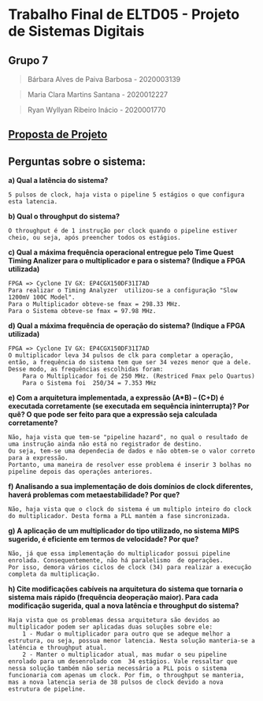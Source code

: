 # Trabalho Final de ELTD05 - Projeto de Sistemas Digitais

## Grupo 7
	
>Bárbara Alves de Paiva Barbosa - 2020003139

>Maria Clara Martins Santana    - 2020012227

>Ryan Wyllyan Ribeiro Inácio    - 2020001770


## [Proposta de Projeto](/Documentacao/TrabalhoII_RISC_CPU_Mul_BUSController_Mux.pdf)

## Perguntas sobre o sistema:

**a) Qual a latência do sistema?**
	
	5 pulsos de clock, haja vista o pipeline 5 estágios o que configura esta latencia. 
	
**b) Qual o throughput do sistema?**
	
	O throughput é de 1 instrução por clock quando o pipeline estiver cheio, ou seja, após preencher todos os estágios.
	
**c) Qual a máxima frequência operacional entregue pelo Time Quest Timing Analizer para o multiplicador e para o sistema? (Indique a FPGA utilizada)**
	
	FPGA => Cyclone IV GX: EP4CGX150DF31I7AD
	Para realizar o Timing Analyzer  utilizou-se a configuração "Slow 1200mV 100C Model".
	Para o Multiplicador obteve-se fmax = 298.33 MHz.
	Para o Sistema obteve-se fmax = 97.98 MHz.
	
**d) Qual a máxima frequência de operação do sistema? (Indique a FPGA utilizada)**
	
	FPGA => Cyclone IV GX: EP4CGX150DF31I7AD
	O multiplicador leva 34 pulsos de clk para completar a operação, então, a frequência do sistema tem que ser 34 vezes menor que a dele.
	Desse modo, as frequências escolhidas foram:
		Para o Multiplicador foi de 250 MHz. (Restriced Fmax pelo Quartus)
		Para o Sistema foi  250/34 = 7.353 MHz
	
**e) Com a arquitetura implementada, a expressão (A*B) – (C+D) é executada corretamente (se executada em sequência ininterrupta)? Por quê? O que pode ser feito para que a expressão seja calculada corretamente?**
	
	Não, haja vista que tem-se "pipeline hazard", no qual o resultado de uma instrução ainda não está no registrador de destino.
	Ou seja, tem-se uma dependecia de dados e não obtem-se o valor correto para a expressão.
	Portanto, uma maneira de resolver esse problema é inserir 3 bolhas no pipeline depois das operações anteriores.
	
**f) Analisando a sua implementação de dois domínios de clock diferentes, haverá problemas com metaestabilidade? Por que?**
	
	Não, haja vista que o clock do sistema é um multiplo inteiro do clock do multiplicador. Desta forma a PLL mantém a fase sincronizada.

**g) A aplicação de um multiplicador do tipo utilizado, no sistema MIPS sugerido, é eficiente em termos de velocidade? Por que?**
	
	Não, já que essa implementação do multiplicador possui pipeline enrolada. Consequentemente, não há paralelismo  de operações.
	Por isso, demora vários ciclos de clock (34) para realizar a execução completa da multiplicação.

**h) Cite modificações cabíveis na arquitetura do sistema que tornaria o sistema mais rápido (frequência deoperação maior). Para cada modificação sugerida, qual a nova latência e throughput do sistema?**
	
	Haja vista que os problemas dessa arquitetura são devidos ao multiplicador podem ser aplicadas duas soluções sobre ele:
		1 - Mudar o multiplicador para outro que se adeque melhor a estrutura, ou seja, possua menor latencia. Nesta solução manteria-se a latência e throughput atual.
		2 - Manter o multiplicador atual, mas mudar o seu pipeline enrolado para um desenrolado com  34 estágios. Vale ressaltar que nessa solução também não seria necessário a PLL pois o sistema funcionaria com apenas um clock. Por fim, o throughput se manteria, mas a nova latencia seria de 38 pulsos de clock devido a nova estrutura de pipeline.

	
